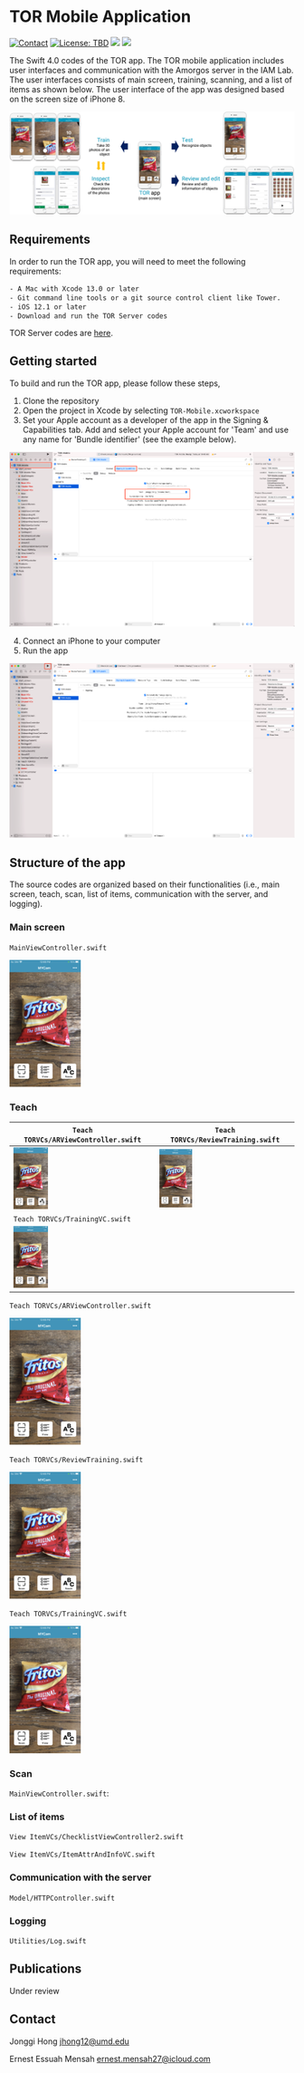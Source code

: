 # TOR Mobile Application
<a href="https://jonggi.github.io"><img src="https://img.shields.io/badge/contact-Jonggi Hong-blue.svg?style=flat" alt="Contact"/></a>
<a href="LICENSE.md"><img src="https://img.shields.io/badge/license-TBD-red.svg?style=flat" alt="License: TBD"/></a>
<img src="https://img.shields.io/badge/platform-ios-green"/> 
<img src="https://img.shields.io/badge/language-swift 4.0-lightblue"/>

The Swift 4.0 codes of the TOR app. The TOR mobile application includes user interfaces and communication with the Amorgos server in the IAM Lab.
The user interfaces consists of main screen, training, scanning, and a list of items as shown below. The user interface of the app was designed based on the screen size of iPhone 8.

<p align="center">
  <img src="Docs/overview.jpg" alt="Overview of the TOR app">
</p>

## Requirements
In order to run the TOR app, you will need to meet the following requirements:
```
- A Mac with Xcode 13.0 or later
- Git command line tools or a git source control client like Tower. 
- iOS 12.1 or later
- Download and run the TOR Server codes
```
TOR Server codes are [here](https://github.com/IAMLabUMD/TORApp-Server).

## Getting started
To build and run the TOR app, please follow these steps,
1. Clone the repository
2. Open the project in Xcode by selecting `TOR-Mobile.xcworkspace`
3. Set your Apple account as a developer of the app in the Signing & Capabilities tab. Add and select your Apple account for 'Team' and use any name for 'Bundle identifier' (see the example below).

<p align="center">
  <img src="Docs/signing.png" alt="Signing and capabilities">
</p>

4. Connect an iPhone to your computer
5. Run the app

<p align="center">
  <img src="Docs/run.png" alt="Signing and capabilities">
</p>

## Structure of the app
The source codes are organized based on their functionalities (i.e., main screen, teach, scan, list of items, communication with the server, and logging). 

### Main screen
`MainViewController.swift`

<img src="Docs/Screenshots/main.PNG" width="25%" alt="main screen">

 


### Teach


| `Teach TORVCs/ARViewController.swift` | `Teach TORVCs/ReviewTraining.swift` |
|---------|---------|
| <img src="Docs/Screenshots/main.PNG" width="25%" alt="main screen"> | <img src="Docs/Screenshots/main.PNG" width="25%" alt="main screen"> |
| `Teach TORVCs/TrainingVC.swift` | |
| <img src="Docs/Screenshots/main.PNG" width="25%" alt="main screen"> |  |




`Teach TORVCs/ARViewController.swift`

<img src="Docs/Screenshots/main.PNG" width="25%" alt="main screen">

`Teach TORVCs/ReviewTraining.swift`

<img src="Docs/Screenshots/main.PNG" width="25%" alt="main screen">

`Teach TORVCs/TrainingVC.swift`

<img src="Docs/Screenshots/main.PNG" width="25%" alt="main screen">

### Scan
`MainViewController.swift`: 

### List of items
`View ItemVCs/ChecklistViewController2.swift`

`View ItemVCs/ItemAttrAndInfoVC.swift`

### Communication with the server
`Model/HTTPController.swift`

### Logging
`Utilities/Log.swift`

## Publications
Under review

## Contact
Jonggi Hong <jhong12@umd.edu>

Ernest Essuah Mensah <ernest.mensah27@icloud.com>